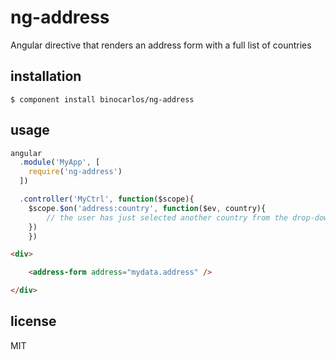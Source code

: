 ng-address
==========

Angular directive that renders an address form with a full list of countries

## installation

```
$ component install binocarlos/ng-address
```

## usage

```js
angular
  .module('MyApp', [
  	require('ng-address')
  ])

  .controller('MyCtrl', function($scope){
  	$scope.$on('address:country', function($ev, country){
  		// the user has just selected another country from the drop-down
  	})
	})
```

```html
<div>

	<address-form address="mydata.address" />

</div>
```

## license

MIT